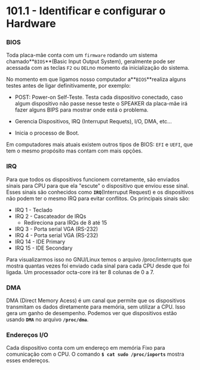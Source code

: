 # 101.1 - Identificar e configurar o Hardware

### BIOS

Toda placa-mãe conta com um `firmware` rodando um sistema chamado**`BIOS`**(Basic Input Output System), geralmente pode ser acessada com as teclas `F2` ou `DEL`no momento da inicialização do sistema.



No momento em que ligamos nosso computador a**`BIOS`**realiza alguns testes antes de ligar definitivamente, por exemplo:



- POST: Power-on Self-Teste. Testa cada dispositivo conectado, caso algum dispositivo não passe nesse teste o SPEAKER da placa-mãe irá fazer alguns BIPS para mostrar onde está o problema.



- Gerencia Dispositivos, IRQ (Interruput Requets), I/O, DMA, etc...
- Inicia o processo de Boot.



Em computadores mais atuais existem outros tipos de BIOS: `EFI` e `UEFI`, que tem o mesmo propósito mas contam com mais opções.



### IRQ 

Para que todos os dispositivos funcionem corretamente, são enviados sinais para CPU para que ela "escute" o dispositivo que enviou esse sinal. Esses sinais são conhecidos como **`IRQ`**(Interruput Request) e os dispositivos não podem ter o mesmo IRQ para evitar conflitos. Os principais sinais são: 

- IRQ 1 - Teclado
- IRQ 2 - Cascateador de IRQs
  - Redireciona para IRQs de 8 até 15
- IRQ 3 - Porta serial VGA (RS-232)
- IRQ 4 - Porta serial VGA (RS-232) 
- IRQ 14 - IDE Primary
- IRQ 15 - IDE Secondary



Para visualizarmos isso no GNU/Linux temos o arquivo /proc/interrupts que mostra quantas vezes foi enviado cada sinal para cada CPU desde que foi ligada. Um processador octa-core irá ter 8 colunas de 0 a 7.



### DMA



DMA (Direct Memory Acess) é um canal que permite que os dispositivos transmitam os dados diretamente para memória, sem utilizar a CPU. Isso gera um ganho de desempenho. Podemos ver que dispositivos estão usando **`DMA`** no arquivo **`/proc/dma`**.



### Endereços I/O

Cada dispositivo conta com um endereço em memória Fixo para comunicação com o CPU. O comando **`$ cat sudo /proc/ioports`** mostra esses endereços.